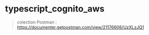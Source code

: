 # typescript_cognito_aws
>colection Postman :
https://documenter.getpostman.com/view/21176606/UzXLzJQ1